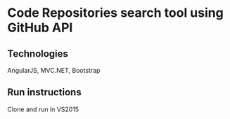 
# Code Repositories search tool using GitHub API

## Technologies
AngularJS, MVC.NET, Bootstrap

## Run instructions
Clone and run in VS2015
